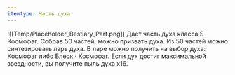```yaml
---
itemtype: Часть духа
---
```

![[Temp/Placeholder_Bestiary_Part.png]]
Дает часть духа класса S Космофаг. Собрав 50 частей, можно призвать духа. Из 50 частей можно синтезировать ларь духа. В ларе можно получить на выбор духа: Космофаг либо Блеск · Космофаг. Если дух достиг максимальной звездности, вы получите пыль духа х16.

